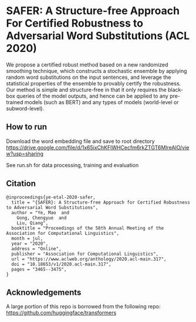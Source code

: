 # SAFER: A Structure-free Approach For Certified Robustness to Adversarial Word Substitutions (ACL 2020)

We propose a certified robust method based on a new randomized smoothing technique, which constructs a stochastic ensemble by applying random word substitutions on the input sentences, and leverage the statistical properties of the ensemble to provably certify the robustness. Our method is simple and structure-free in that it only requires the black-box queries of the model outputs, and hence can be applied to any pre-trained models (such as BERT) and any types of models (world-level or subword-level).

## How to run
Download the word embedding file and save to root directory
https://drive.google.com/file/d/1x65ixChKFlWHCecfm6rkZTGT6MlreAIO/view?usp=sharing

See run.sh for data processing, training and evaluation

## Citation

    @inproceedings{ye-etal-2020-safer,
      title = "{SAFER}: A Structure-free Approach for Certified Robustness to Adversarial Word Substitutions",
      author = "Ye, Mao  and
        Gong, Chengyue  and
        Liu, Qiang",
      booktitle = "Proceedings of the 58th Annual Meeting of the Association for Computational Linguistics",
      month = jul,
      year = "2020",
      address = "Online",
      publisher = "Association for Computational Linguistics",
      url = "https://www.aclweb.org/anthology/2020.acl-main.317",
      doi = "10.18653/v1/2020.acl-main.317",
      pages = "3465--3475",
    }

## Acknowledgements
A large portion of this repo is borrowed from the following repo:
https://github.com/huggingface/transformers
